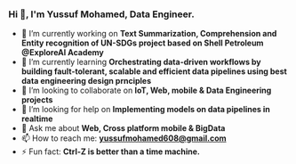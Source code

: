 ### Hi 👋, I'm Yussuf Mohamed, Data Engineer.

- 🔭 I’m currently working on **Text Summarization, Comprehension and Entity recognition of UN-SDGs project based on Shell Petroleum @ExploreAI Academy**
- 🌱 I’m currently learning **Orchestrating data-driven workflows by building fault-tolerant, scalable and efficient data pipelines using best data engineering design prnciples**
- 👯 I’m looking to collaborate on **IoT, Web, mobile & Data Engineering projects**
- 🤔 I’m looking for help on **Implementing models on data pipelines in realtime**
- 💬 Ask me about **Web, Cross platform mobile & BigData** 
- 📫 How to reach me: **yussufmohamed608@gmail.com**
- ⚡ Fun fact: **Ctrl-Z is better than a time machine.**

